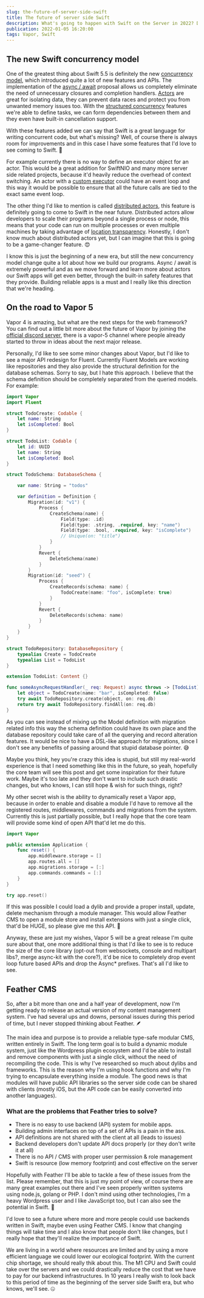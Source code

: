 ```yaml
---
slug: the-future-of-server-side-swift
title: The future of server side Swift
description: What's going to happen with Swift on the Server in 2022? Distributed actors, Vapor 5, some predictions and wishes.
publication: 2022-01-05 16:20:00
tags: Vapor, Swift
---
```


## The new Swift concurrency model

One of the greatest thing about Swift 5.5 is definitely the new [concurrency model](https://docs.swift.org/swift-book/LanguageGuide/Concurrency.html), which introduced quite a lot of new features and APIs. The implementation of the [async / await](https://github.com/apple/swift-evolution/blob/main/proposals/0296-async-await.md) proposal allows us completely eliminate the need of unnecessary closures and completion handlers. [Actors](https://github.com/apple/swift-evolution/blob/main/proposals/0306-actors.md) are great for isolating data, they can prevent data races and protect you from unwanted memory issues too. With the [structured concurrency](https://github.com/apple/swift-evolution/blob/main/proposals/0304-structured-concurrency.md) features we're able to define tasks, we can form dependencies between them and they even have built-in cancellation support.

With these features added we can say that Swift is a great language for writing concurrent code, but what's missing? Well, of course there is always room for improvements and in this case I have some features that I'd love to see coming to Swift. 🤔

For example currently there is no way to define an executor object for an actor. This would be a great addition for SwiftNIO and many more server side related projects, because it'd heavily reduce the overhead of context switching. An actor with a [custom executor](https://forums.swift.org/t/support-custom-executors-in-swift-concurrency/44425) could have an event loop and this way it would be possible to ensure that all the future calls are tied to the exact same event loop.

The other thing I'd like to mention is called [distributed actors](https://www.swift.org/blog/distributed-actors/), this feature is definitely going to come to Swift in the near future. Distributed actors allow developers to scale their programs beyond a single process or node, this means that your code can run on multiple processes or even multiple machines by taking advantage of [location transparency](https://en.wikipedia.org/wiki/Location_transparency). Honestly, I don't know much about distributed actors yet, but I can imagine that this is going to be a game-changer feature. 😍

I know this is just the beginning of a new era, but still the new concurrency model change quite a lot about how we build our programs. Async / await is extremely powerful and as we move forward and learn more about actors our Swift apps will get even better, through the built-in safety features that they provide. Building reliable apps is a must and I really like this direction that we're heading.

## On the road to Vapor 5

Vapor 4 is amazing, but what are the next steps for the web framework? You can find out a little bit more about the future of Vapor by joining the [official discord server](https://discord.com/invite/vapor), there is a vapor-5 channel where people already started to throw in ideas about the next major release.

Personally, I'd like to see some minor changes about Vapor, but I'd like to see a major API redesign for Fluent. Currently Fluent Models are working like repositories and they also provide the structural definition for the database schemas. Sorry to say, but I hate this approach. I believe that the schema definition should be completely separated from the queried models. For example:

```swift
import Vapor
import Fluent

struct TodoCreate: Codable {
    let name: String
    let isCompleted: Bool
}

struct TodoList: Codable {
    let id: UUID
    let name: String
    let isCompleted: Bool
}

struct TodoSchema: DatabaseSchema {

    var name: String = "todos"

    var definition = Definition {
        Migration(id: "v1") {
            Process {
                CreateSchema(name) {
                    Field(type: .id)
                    Field(type: .string, .required, key: "name")
                    Field(type: .bool, .required, key: "isComplete")
                    // Unique(on: "title")
                }
            }
            Revert {
                DeleteSchema(name)
            }
        }
        Migration(id: "seed") {
            Process {
                CreateRecords(schema: name) {
                    TodoCreate(name: "foo", isComplete: true)
                }
            }
            Revert {
                DeleteRecords(schema: name)
            }
        }
    }
}

struct TodoRepository: DatabaseRepository {
    typealias Create = TodoCreate
    typealias List = TodoList
}

extension TodoList: Content {}

func someAsyncRequestHandler(_ req: Request) async throws -> [TodoList] {
    let object = TodoCreate(name: "bar", isCompleted: false)
    try await TodoRepository.create(object, on: req.db) 
    return try await TodoRepository.findAll(on: req.db) 
}
```

As you can see instead of mixing up the Model definition with migration related info this way the schema definition could have its own place and the database repository could take care of all the querying and record alteration features. It would be nice to have a DSL-like approach for migrations, since I don't see any benefits of passing around that stupid database pointer. 😅

Maybe you think, hey you're crazy this idea is stupid, but still my real-world experience is that I need something like this in the future, so yeah, hopefully the core team will see this post and get some inspiration for their future work. Maybe it's too late and they don't want to include such drastic changes, but who knows, I can still hope & wish for such things, right?

My other secret wish is the ability to dynamically reset a Vapor app, because in order to enable and disable a module I'd have to remove all the registered routes, middlewares, commands and migrations from the system. Currently this is just partially possible, but I really hope that the core team will provide some kind of open API that'd let me do this.

```swift
import Vapor

public extension Application {
    func reset() {
        app.middleware.storage = []
        app.routes.all = []
        app.migrations.storage = [:]
        app.commands.commands = [:]
    }
}

try app.reset()
```

If this was possible I could load a dylib and provide a proper install, update, delete mechanism through a module manager. This would allow Feather CMS to open a module store and install extensions with just a single click, that'd be HUGE, so please give me this API. 🙏

Anyway, these are just my wishes, Vapor 5 will be a great release I'm quite sure about that, one more additional thing is that I'd like to see is to reduce the size of the core library (opt-out from websockets, console and multipart libs?, merge async-kit with the core?), it'd be nice to completely drop event loop future based APIs and drop the Async* prefixes. That's all I'd like to see.

## Feather CMS

So, after a bit more than one and a half year of development, now I'm getting ready to release an actual version of my content management system. I've had several ups and downs, personal issues during this period of time, but I never stopped thinking about Feather. 🪶

The main idea and purpose is to provide a reliable type-safe modular CMS, written entirely in Swift. The long term goal is to build a dynamic module system, just like the Wordpress plugin ecosystem and I'd be able to install and remove components with just a single click, without the need of recompiling the code. This is why I've researched so much about dylibs and frameworks. This is the reason why I'm using hook functions and why I'm trying to encapsulate everything inside a module. The good news is that modules will have public API libraries so the server side code can be shared with clients (mostly iOS, but the API code can be easily converted into another languages).

### What are the problems that Feather tries to solve?

- There is no easy to use backend (API) system for mobile apps.
- Building admin interfaces on top of a set of APIs is a pain in the ass.
- API definitions are not shared with the client at all (leads to issues)
- Backend developers don't update API docs properly (or they don't write it at all)
- There is no API / CMS with proper user permission & role management
- Swift is resource (low memory footprint) and cost effective on the server

Hopefully with Feather I'll be able to tackle a few of these issues from the list. Please remember, that this is just my point of view, of course there are many great examples out there and I've seen properly written systems using node.js, golang or PHP. I don't mind using other technologies, I'm a heavy Wordpress user and I like JavaScript too, but I can also see the potential in Swift. 💪

I'd love to see a future where more and more people could use backends written in Swift, maybe even using Feather CMS. I know that changing things will take time and I also know that people don't like changes, but I really hope that they'll realize the importance of Swift.

We are living in a world where resources are limited and by using a more efficient language we could lower our ecological footprint. With the current chip shortage, we should really thik about this. The M1 CPU and Swift could take over the servers and we could drastically reduce the cost that we have to pay for our backend infrastructures. In 10 years I really wish to look back to this period of time as the beginning of the server side Swift era, but who knows, we'll see. 🤐
